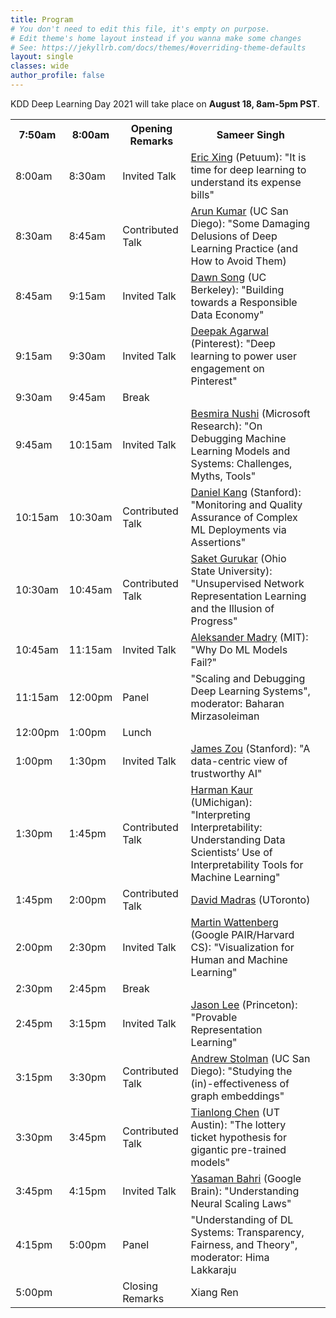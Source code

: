 ```yaml
---
title: Program
# You don't need to edit this file, it's empty on purpose.
# Edit theme's home layout instead if you wanna make some changes
# See: https://jekyllrb.com/docs/themes/#overriding-theme-defaults
layout: single
classes: wide
author_profile: false
---
```

KDD Deep Learning Day 2021 will take place on **August 18, 8am-5pm PST**. 

<table class="tg">
<tbody>
  <tr>
    <th class="tg-feht">7:50am</th>
    <th class="tg-feht">8:00am</th>
    <th class="tg-feht">Opening Remarks</th>
    <th class="tg-feht">Sameer Singh</th>
  </tr>
  <tr>
    <td class="tg-73oq">8:00am</td>
    <td class="tg-73oq">8:30am</td>
    <td class="tg-73oq">Invited Talk</td>
    <td class="tg-73oq"><a href="https://www.cs.cmu.edu/~epxing/">Eric Xing</a> (Petuum): "It is time for deep learning to understand its expense bills"</td>
  </tr>
  <tr>
    <td class="tg-73oq">8:30am</td>
    <td class="tg-73oq">8:45am</td>
    <td class="tg-73oq">Contributed Talk</td>
    <td class="tg-73oq"><a href="http://cseweb.ucsd.edu/~arunkk/">Arun Kumar</a> (UC San Diego): "Some Damaging Delusions of Deep Learning Practice (and How to Avoid Them)</td>
    <td class="tg-73oq"></td>
  </tr>
  <tr>
    <td class="tg-73oq">8:45am</td>
    <td class="tg-73oq">9:15am</td>
    <td class="tg-73oq">Invited Talk</td>
    <td class="tg-73oq"><a href="https://people.eecs.berkeley.edu/~dawnsong/">Dawn Song</a> (UC Berkeley): "Building towards a Responsible Data Economy"</td>
  </tr>
  <tr>
    <td class="tg-73oq">9:15am</td>
    <td class="tg-73oq">9:30am</td>
    <td class="tg-73oq">Invited Talk</td>
    <td class="tg-73oq"><a href="https://www.linkedin.com/in/dipu1025/">Deepak Agarwal</a> (Pinterest): "Deep learning to power user engagement on Pinterest"</td>
  </tr>
  <tr>
    <td class="tg-65px">9:30am</td>
    <td class="tg-65px">9:45am</td>
    <td class="tg-65px">Break</td>
    <td class="tg-65px"></td>
  </tr>
  <tr>
    <td class="tg-73oq">9:45am</td>
    <td class="tg-73oq">10:15am</td>
    <td class="tg-73oq">Invited Talk</td>
    <td class="tg-73oq"><a href="https://besmiranushi.com/">Besmira Nushi</a> (Microsoft Research): "On Debugging Machine Learning Models and Systems: Challenges, Myths, Tools"</td>
  </tr>
  <tr>
    <td class="tg-73oq">10:15am</td>
    <td class="tg-73oq">10:30am</td>
    <td class="tg-73oq">Contributed Talk</td>
    <td class="tg-73oq"><a href="https://ddkang.github.io/">Daniel Kang</a> (Stanford): "Monitoring and Quality Assurance of Complex ML Deployments via Assertions"</td>
  </tr>
  <tr>
    <td class="tg-73oq">10:30am</td>
    <td class="tg-73oq">10:45am</td>
    <td class="tg-73oq">Contributed Talk</td>
    <td class="tg-73oq"><a href="http://web.cse.ohio-state.edu/~gurukar.1/">Saket Gurukar</a> (Ohio State University): "Unsupervised Network Representation Learning and the Illusion of Progress"</td>
  </tr>
  <tr>
    <td class="tg-73oq">10:45am</td>
    <td class="tg-73oq">11:15am</td>
    <td class="tg-73oq">Invited Talk</td>
    <td class="tg-73oq"><a href="https://people.csail.mit.edu/madry/">Aleksander Madry</a> (MIT): "Why Do ML Models Fail?"</td>
  </tr>
  <tr>
    <td class="tg-vwhn">11:15am</td>
    <td class="tg-vwhn">12:00pm</td>
    <td class="tg-vwhn">Panel</td>
    <td class="tg-vwhn">"Scaling and Debugging Deep Learning Systems", moderator: Baharan Mirzasoleiman</td>
  </tr>
  <tr>
    <td class="tg-65px">12:00pm</td>
    <td class="tg-65px">1:00pm</td>
    <td class="tg-65px">Lunch</td>
    <td class="tg-65px"></td>
  </tr>
  <tr>
    <td class="tg-73oq">1:00pm</td>
    <td class="tg-73oq">1:30pm</td>
    <td class="tg-73oq">Invited Talk</td>
    <td class="tg-73oq"><a href="https://www.james-zou.com/">James Zou</a> (Stanford): "A data-centric view of trustworthy AI"</td>
  </tr>
  <tr>
    <td class="tg-73oq">1:30pm</td>
    <td class="tg-73oq">1:45pm</td>
    <td class="tg-73oq">Contributed Talk</td>
    <td class="tg-73oq"><a href="http://www-personal.umich.edu/~harmank/">Harman Kaur</a> (UMichigan): "Interpreting Interpretability: Understanding Data Scientists’ Use of Interpretability Tools for Machine Learning"</td>
  </tr>
  <tr>
    <td class="tg-73oq">1:45pm</td>
    <td class="tg-73oq">2:00pm</td>
    <td class="tg-73oq">Contributed Talk</td>
    <td class="tg-73oq"><a href="https://www.cs.toronto.edu/~madras/">David Madras</a> (UToronto)</td>
  </tr>
  <tr>
    <td class="tg-73oq">2:00pm</td>
    <td class="tg-73oq">2:30pm</td>
    <td class="tg-73oq">Invited Talk</td>
    <td class="tg-73oq"><a href="http://www.bewitched.com/">Martin Wattenberg</a> (Google PAIR/Harvard CS): "Visualization for Human and Machine Learning"</td>
  </tr>
  <tr>
    <td class="tg-65px">2:30pm</td>
    <td class="tg-65px">2:45pm</td>
    <td class="tg-65px">Break</td>
    <td class="tg-65px"></td>
  </tr>
  <tr>
    <td class="tg-73oq">2:45pm</td>
    <td class="tg-73oq">3:15pm</td>
    <td class="tg-73oq">Invited Talk</td>
    <td class="tg-73oq"><a href="https://jasondlee88.github.io/">Jason Lee</a> (Princeton): "Provable Representation Learning"</td>
  </tr>
  <tr>
    <td class="tg-73oq">3:15pm</td>
    <td class="tg-73oq">3:30pm</td>
    <td class="tg-73oq">Contributed Talk</td>
    <td class="tg-73oq"><a href="https://users.soe.ucsc.edu/~astolman/">Andrew Stolman</a> (UC San Diego): "Studying the (in)-effectiveness of graph embeddings"</td>
  </tr>
  <tr>
    <td class="tg-73oq">3:30pm</td>
    <td class="tg-73oq">3:45pm</td>
    <td class="tg-73oq">Contributed Talk</td>
    <td class="tg-73oq"><a href="https://tianlong-chen.github.io/about/">Tianlong Chen</a> (UT Austin): "The lottery ticket hypothesis for gigantic pre-trained models"</td>
  </tr>
  <tr>
    <td class="tg-73oq">3:45pm</td>
    <td class="tg-73oq">4:15pm</td>
    <td class="tg-73oq">Invited Talk</td>
    <td class="tg-73oq"><a href="https://yasamanb.github.io/">Yasaman Bahri</a> (Google Brain): "Understanding Neural Scaling Laws"</td>
  </tr>
  <tr>
    <td class="tg-vwhn">4:15pm</td>
    <td class="tg-vwhn">5:00pm</td>
    <td class="tg-vwhn">Panel</td>
    <td class="tg-vwhn">"Understanding of DL Systems: Transparency, Fairness, and Theory", moderator: Hima Lakkaraju</td>
  </tr>
  <tr>
    <td class="tg-feht">5:00pm</td>
    <td class="tg-feht"></td>
    <td class="tg-feht">Closing Remarks</td>
    <td class="tg-feht">Xiang Ren</td>
  </tr>
</tbody>
</table>